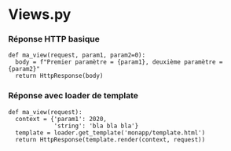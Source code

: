 # Views.py

### Réponse HTTP basique
    def ma_view(request, param1, param2=0):
      body = f"Premier paramètre = {param1}, deuxième paramètre = {param2}"
      return HttpResponse(body)
  
### Réponse avec loader de template
    def ma_view(request):
      context = {'param1': 2020,
                 'string': 'bla bla bla'}
      template = loader.get_template('monapp/template.html')
      return HttpResponse(template.render(context, request))
